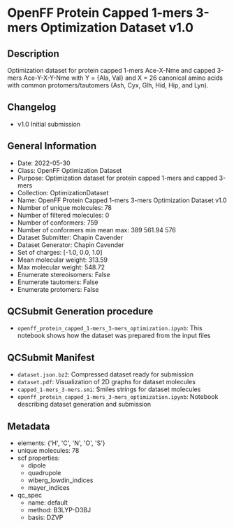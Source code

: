 # OpenFF Protein Capped 1-mers 3-mers Optimization Dataset v1.0

## Description

Optimization dataset for protein capped 1-mers Ace-X-Nme and capped 3-mers Ace-Y-X-Y-Nme with Y = {Ala, Val} and X = 26 canonical amino acids with common protomers/tautomers (Ash, Cyx, Glh, Hid, Hip, and Lyn).

## Changelog

- v1.0 Initial submission

## General Information

- Date: 2022-05-30
- Class: OpenFF Optimization Dataset
- Purpose: Optimization dataset for protein capped 1-mers and capped 3-mers
- Collection: OptimizationDataset
- Name: OpenFF Protein Capped 1-mers 3-mers Optimization Dataset v1.0
- Number of unique molecules: 78
- Number of filtered molecules: 0
- Number of conformers: 759
- Number of conformers min mean max: 389 561.94 576
- Dataset Submitter: Chapin Cavender
- Dataset Generator: Chapin Cavender
- Set of charges: [-1.0, 0.0, 1.0]
- Mean molecular weight: 313.59
- Max molecular weight: 548.72
- Enumerate stereoisomers: False
- Enumerate tautomers: False
- Enumerate protomers: False

## QCSubmit Generation procedure

- `openff_protein_capped_1-mers_3-mers_optimization.ipynb`: This notebook shows how the dataset was prepared from the input files

## QCSubmit Manifest

- `dataset.json.bz2`: Compressed dataset ready for submission
- `dataset.pdf`: Visualization of 2D graphs for dataset molecules
- `capped_1-mers_3-mers.smi`: Smiles strings for dataset molecules
- `openff_protein_capped_1-mers_3-mers_optimization.ipynb`: Notebook describing dataset generation and submission

## Metadata

- elements: {'H', 'C', 'N', 'O', 'S'}
- unique molecules: 78
- scf properties:
    - dipole
    - quadrupole
    - wiberg_lowdin_indices
    - mayer_indices
- qc_spec
    - name: default
    - method: B3LYP-D3BJ
    - basis: DZVP

